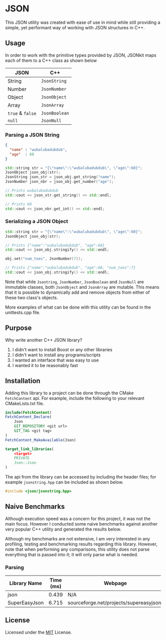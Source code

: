# JSON 
This JSON utility was created with ease of use in mind while still providing a simple, yet performant way of working with JSON structures in C++.

## Usage
In order to work with the primitive types provided by JSON, JSONkit maps each of them to a C++ class as shown below

JSON               | C++
-------------------|-------------
String             | `JsonString`
Number             | `JsonNumber`
Object             | `JsonObject`
Array              | `JsonArray`
`true` & `false`   | `JsonBoolean`
`null`             | `JsonNull`

### Parsing a JSON String
```JSON
{
  "name" : "wubalubadubdub",
  "age"  : 60
}
```
```C++
std::string str = "{\"name\":\"wubalubadubdub\", \"age\":60}";
JsonObject json_obj(str);
JsonString json_str = json_obj.get_string("name");
JsonNumber json_nbr = json_obj.get_number("age");

// Prints wubalubadubdub 
std::cout << json_str.get_string() << std::endl;

// Prints 60
std::cout << json_nbr.get_int() << std::endl;
```

### Serializing a JSON Object
```C++
std::string str = "{\"name\":\"wubalubadubdub\", \"age\":60}";
JsonObject json_obj(str);

// Prints {"name":"wubalubadubdub", "age":60}
std::cout << json_obj.stringify() << std::endl; 

obj.set("num_toes", JsonNumber(7));

// Prints {"name":"wubalubadubdub", "age":60, "num_toes":7}
std::cout << json_obj.stringify() << std::endl; 
```
Note that while `Jsontring`, `JsonNumber`, `JsonBoolean` and `JsonNull` are immutable classes, both `JsonObject` and `JsonArray` are mutable. This means that it is possible to dynamically add and remove objects from either of these two class's objects.

More examples of what can be done with this utility can be found in the unittests.cpp file.

## Purpose
Why write another C++ JSON library? 

1. I didn't want to install Boost or any other libraries 
2. I didn't want to install any programs/scripts
3. I wanted an interface that was easy to use
4. I wanted it to be reasonably fast

## Installation
Adding this library to a project can be done through the CMake `FetchContent` api. For example, include the following to your relevant CMakeLists.txt file.
```cmake
include(FetchContent)
FetchContent_Declare(
    Json
    GIT_REPOSITORY <git url>
    GIT_TAG <git tag>
)
FetchContent_MakeAvailable(Json)

target_link_libraries(
    <target>
    PRIVATE
    Json::Json
)
```

The api from the library can be accessed by including the header files; for example `jsonstring.hpp` can be included as shown below.
```cpp
#include <json/jsonstring.hpp>
```

## Naive Benchmarks
Although execution speed was a concern for this project, it was not the main focus. However I conducted some naive benchmarks against another very popular C++ utility and generated the results below.

Although my benchmarks are not extensive, I am very interested in any profiling, testing and benchmarking results regarding this library. However, note that when performing any comparisons, this utility does not parse everything that is passed into it; it will only parse what is needed.

### Parsing
|Library Name   |Time (ms)      |Webpage                                 |
|---------------|---------------|----------------------------------------|
|json           |0.439          |N/A                                     |
|SuperEasyJson  |6.715          |sourceforge.net/projects/supereasyjson/ |

## License
Licensed under the [MIT](LICENSE.txt) License.
